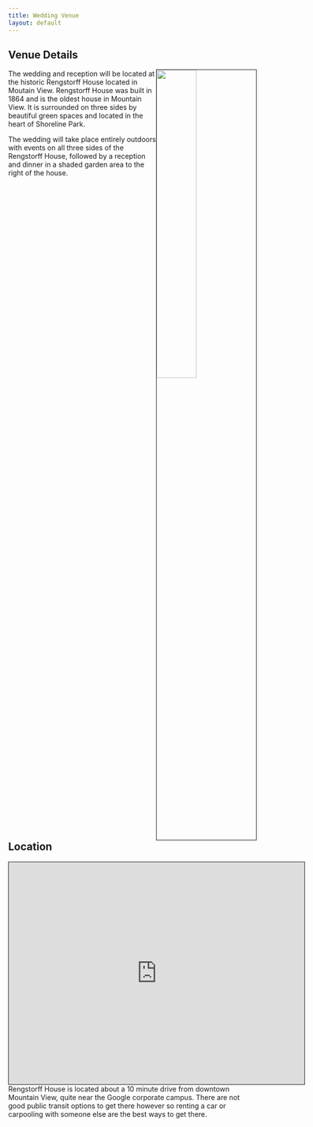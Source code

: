 ```yaml
---
title: Wedding Venue
layout: default
---
```


## Venue Details

<!---
A picture of the rengstorff house aligned to the right of the page.
-->
<img style="float: right; border: 1px; border-style: solid; width: 40%;" src="http://r-house.org/wp/wp-content/uploads/victorian_house.jpg" />

The wedding and reception will be located at the historic Rengstorff House located in Moutain View.  Rengstorff House was built in 1864 and is the oldest house in Mountain View.  It is surrounded on three sides by beautiful green spaces and located in the heart of Shoreline Park.  

The wedding will take place entirely outdoors with events on all three sides of the Rengstorff House, followed by a reception and dinner in a shaded garden area to the right of the house.

<div style="clear: both;" />

## Location
<iframe style="float:left; border: 1px; border-style: solid; margin-right: 20px;" src="https://www.google.com/maps/embed?pb=!1m18!1m12!1m3!1d11129.0126973172!2d-122.09140001005532!3d37.427696204766974!2m3!1f0!2f0!3f0!3m2!1i1024!2i768!4f13.1!3m3!1m2!1s0x808fba1f047cbef7%3A0xb8eb878dcc968b9d!2sRengstorff+House!5e0!3m2!1sen!2sus!4v1458411540709" width="600" height="450" frameborder="0" allowfullscreen></iframe>

Rengstorff House is located about a 10 minute drive from downtown Mountain View, quite near the Google corporate campus.  There are not good public transit options to get there however so renting a car or carpooling with someone else are the best ways to get there.

<!---
Must remain at the end of the page to make sure all of the pictures don't overflow the bottom of the text container
-->

<div style="clear: both;" />